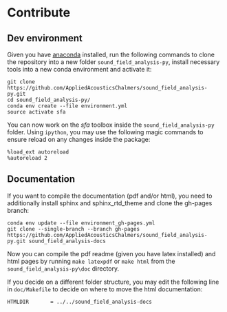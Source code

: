 # Contribute
## Dev environment
Given you have [anaconda](https://www.continuum.io/downloads) installed, run the following commands to clone the repository into a new folder `sound_field_analysis-py`, install necessary tools into a new conda environment and activate it:
```
git clone https://github.com/AppliedAcousticsChalmers/sound_field_analysis-py.git
cd sound_field_analysis-py/
conda env create --file environment.yml
source activate sfa
```

You can now work on the *sfa* toolbox inside the `sound_field_analysis-py` folder. Using `ipython`, you may use the following magic commands to ensure reload on any changes inside the package:
```
%load_ext autoreload
%autoreload 2
```

## Documentation
If you want to compile the documentation (pdf and/or html), you need to additionally install sphinx and sphinx_rtd_theme and clone the gh-pages branch:
```
conda env update --file environment_gh-pages.yml
git clone --single-branch --branch gh-pages https://github.com/AppliedAcousticsChalmers/sound_field_analysis-py.git sound_field_analysis-docs
```

Now you can compile the pdf readme (given you have latex installed) and html pages by running `make latexpdf` or `make html` from the `sound_field_analysis-py\doc` directory.

If you decide on a different folder structure, you may edit the following line in `doc/Makefile` to decide on where to move the html documentation:
```
HTMLDIR       = ../../sound_field_analysis-docs
```
